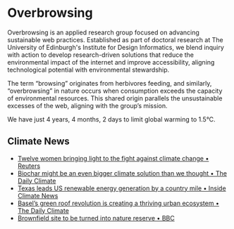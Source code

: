 # Overbrowsing

Overbrowsing is an applied research group focused on advancing sustainable web practices. Established as part of doctoral research at The University of Edinburgh's Institute for Design Informatics, we blend inquiry with action to develop research-driven solutions that reduce the environmental impact of the internet and improve accessibility, aligning technological potential with environmental stewardship.

The term “browsing” originates from herbivores feeding, and similarly, “overbrowsing” in nature occurs when consumption exceeds the capacity of environmental resources. This shared origin parallels the unsustainable excesses of the web, aligning with the group’s mission.

<!-- clock-time -->
We have just 4 years, 4 months, 2 days to limit global warming to 1.5°C.
<!-- /clock-time -->

## Climate News
<!-- clock-news -->
- [Twelve women bringing light to the fight against climate change • Reuters](https://www.reuters.com/sustainability/society-equity/twelve-women-bringing-light-fight-against-climate-change-2025-03-07/ )
- [Biochar might be an even bigger climate solution than we thought • The Daily Climate](https://www.dailyclimate.org/biochar-might-be-an-even-bigger-climate-solution-than-we-thought-2671282532.html )
- [Texas leads US renewable energy generation by a country mile • Inside Climate News](https://insideclimatenews.org/news/06032025/inside-clean-energy-texas-leads-renewable-generation/ )
- [Basel’s green roof revolution is creating a thriving urban ecosystem • The Daily Climate](https://www.dailyclimate.org/basels-green-roof-revolution-is-creating-a-thriving-urban-ecosystem-2671282519.html)
- [Brownfield site to be turned into nature reserve • BBC](https://www.bbc.com/news/articles/cgj58035l0po )
<!-- /clock-news -->
